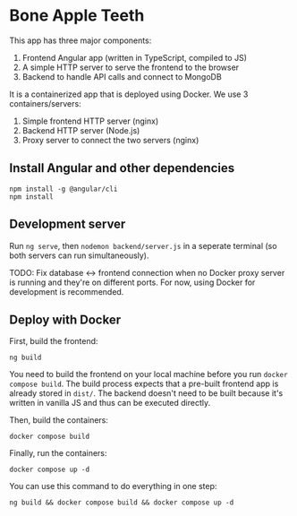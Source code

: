 # Bone Apple Teeth

This app has three major components:

1. Frontend Angular app (written in TypeScript, compiled to JS)
2. A simple HTTP server to serve the frontend to the browser
3. Backend to handle API calls and connect to MongoDB

It is a containerized app that is deployed using Docker. We use 3 containers/servers:

1. Simple frontend HTTP server (nginx)
2. Backend HTTP server (Node.js)
3. Proxy server to connect the two servers (nginx)

## Install Angular and other dependencies

```
npm install -g @angular/cli
npm install
```

## Development server

Run `ng serve`, then `nodemon backend/server.js` in a seperate terminal (so both servers can run simultaneously).

TODO: Fix database <-> frontend connection when no Docker proxy server is running and they're on different ports. For now, using Docker for development is recommended.

## Deploy with Docker

First, build the frontend:

```
ng build
```

You need to build the frontend on your local machine before you run `docker compose build`. The build process expects that a pre-built frontend app is already stored in `dist/`. The backend doesn't need to be built because it's written in vanilla JS and thus can be executed directly.

Then, build the containers:

```
docker compose build
```

Finally, run the containers:

```
docker compose up -d
```

You can use this command to do everything in one step:
```
ng build && docker compose build && docker compose up -d
```
